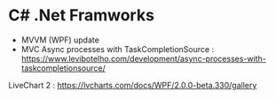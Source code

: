# C# .Net Framworks

- MVVM (WPF) update
- MVC
Async processes with TaskCompletionSource : https://www.levibotelho.com/development/async-processes-with-taskcompletionsource/


LiveChart 2 : https://lvcharts.com/docs/WPF/2.0.0-beta.330/gallery
